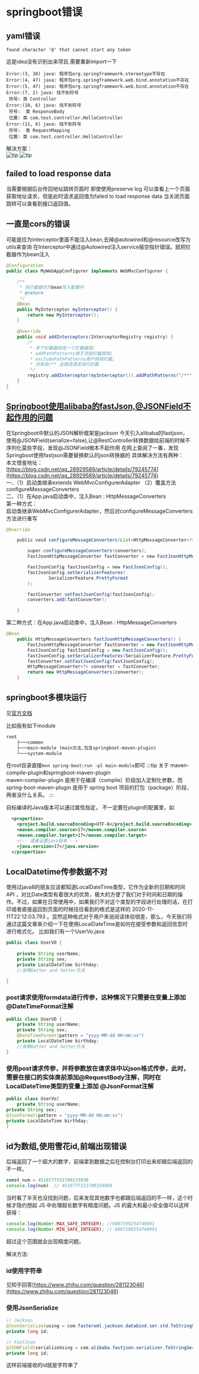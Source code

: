 # springboot错误

## yaml错误

```text
found character '@' that cannot start any token
```

这是idea没有识别出来项目,需要重新import一下

```text
Error:(3, 38) java: 程序包org.springframework.stereotype不存在
Error:(4, 47) java: 程序包org.springframework.web.bind.annotation不存在
Error:(5, 47) java: 程序包org.springframework.web.bind.annotation不存在
Error:(7, 2) java: 找不到符号
 符号: 类 Controller
Error:(10, 6) java: 找不到符号
 符号:  类 ResponseBody
 位置: 类 com.test.controller.HelloController
Error:(11, 6) java: 找不到符号
 符号:  类 RequestMapping
 位置: 类 com.test.controller.HelloController
```

解决方案：  
![tip](./res/error1.png)
![tip](./res/error2.png)

## failed to load response data

当需要根据后台传回地址跳转页面时 即使使用preserve log 可以查看上一个页面获取地址请求，但是此时请求返回值为failed to load response data
当关闭页面跳转可以查看到接口返回值。
​

## 一直是cors的错误

可能是应为interceptor里面不能注入bean,去掉@autowired和@resource改写为utils来查询
在Interceptor中通过@Autowired注入service报空指针错误。就把拦截器作为bean注入

```java
@Configuration
public class MyWebAppConfigurer implements WebMvcConfigurer {
 
    /**
     * 将拦截器作为bean写入配置中
     * @return
     */
    @Bean
    public MyInterceptor myInterceptor() {
        return new MyInterceptor();
    }
 
    @Override
    public void addInterceptors(InterceptorRegistry registry) {
        /*
         * 多个拦截器组成一个拦截器链;
         * addPathPatterns用于添加拦截规则;
         * excludePathPatterns用户排除拦截;
         * 对来自/** 全路径请求进行拦截
         */ 
        registry.addInterceptor(myInterceptor()).addPathPatterns("/**");
    }
}
```

## [Springboot使用alibaba的fastJson,@JSONField不起作用的问题](https://www.cnblogs.com/h-java/p/10220737.html)

在Springboot中默认的JSON解析框架是jackson
今天引入alibaba的fastjson，使用@JSONField(serialize=false),让@RestController转换数据给前端的时候不序列化莫些字段，发现@JSONField根本不起作用
在网上查阅了一番，发现Springboot使用fastjson需要替换默认的json转换器的
具体解决方法有两种：  
本文借鉴地址： [https://blog.csdn.net/qq_28929589/article/details/79245774](https://blog.csdn.net/qq_28929589/article/details/79245774)  
一、（1）启动类继承extends WebMvcConfigurerAdapter （2）覆盖方法configureMessageConverters  
二、（1）在App.java启动类中，注入Bean : HttpMessageConverters  
第一种方式：  
启动类继承WebMvcConfigurerAdapter，然后对configureMessageConverters方法进行重写  

```java
@Override

    public void configureMessageConverters(List<HttpMessageConverter<?>> converters) {

        super.configureMessageConverters(converters);
        FastJsonHttpMessageConverter fastConverter = new FastJsonHttpMessageConverter();

        FastJsonConfig fastJsonConfig = new FastJsonConfig();
        fastJsonConfig.setSerializerFeatures(
                SerializerFeature.PrettyFormat
        );

        fastConverter.setFastJsonConfig(fastJsonConfig);
        converters.add(fastConverter);

    }
```

第二种方式：在App.java启动类中，注入Bean : HttpMessageConverters

```java
@Bean
    public HttpMessageConverters fastJsonHttpMessageConverters() {
        FastJsonHttpMessageConverter fastConverter = new FastJsonHttpMessageConverter();
        FastJsonConfig fastJsonConfig = new FastJsonConfig();
        fastJsonConfig.setSerializerFeatures(SerializerFeature.PrettyFormat);
        fastConverter.setFastJsonConfig(fastJsonConfig);
        HttpMessageConverter<?> converter = fastConverter;
        return new HttpMessageConverters(converter);
    }
```

## springboot多模块运行

见[官方文档](https://spring.io/guides/gs/multi-module/)

比如我有如下module

```txt
root
    ├───common
    ├───main-module (main方法,包含springboot-maven-plugin)
    └───system-module

```

在root目录直接`mvn spring-boot:run -pl main-module`即可
:::tip
关于 maven-compile-plugin和springboot-maven-plugin  
maven-compiler-plugin 是用于在编译（compile）阶段加入定制化参数，而 spring-boot-maven-plugin 是用于 spring boot 项目的打包（package）阶段，两者没什么关系。
:::

目标编译的Java版本可以通过属性指定， 不一定要在plugin的配置里，如

```xml
  <properties>
    <project.build.sourceEncoding>UTF-8</project.build.sourceEncoding>
    <maven.compiler.source>17</maven.compiler.source>
    <maven.compiler.target>17</maven.compiler.target>
    <!-- 或者设置java版本 -->
    <java.version>17</java.version>
  </properties>
```

## LocalDatetime传参数据不对

使用过java8的朋友应该都知道LocalDateTime类型，它作为全新的日期和时间API ，对比Date类型有着很大的优势，极大的方便了我们对于时间和日期的操作。不过，如果在日常使用中，如果我们不对这个类型的字段进行处理的话，在打印或者直接返回到页面的时候往往看到的格式是这样的 2020-11-11T22:12:03.793 。显然这种格式对于用户来说阅读体验很差，那么，今天我们将通过这篇文章来介绍一下在使用LocalDateTime是如何在接受参数和返回信息时进行格式化。
比如我们有一个UserVo.java

```java
public class UserVO {
 
    private String userName;
    private String sex;
    private LocalDateTime birthday;
    //省略Getter and Setter方法
 
}
```

### post请求使用formdata进行传参，这种情况下只需要在变量上添加@DateTimeFormat注解

```java
public class UserVO {
    private String userName;
    private String sex;
    @DateTimeFormat(pattern = "yyyy-MM-dd HH:mm:ss")
    private LocalDateTime birthday;
    //省略Getter and Setter方法
}
```

### 使用post请求传参，并将参数放在请求体中以json格式传参，此时，需要在接口的实体类前添加@RequestBody注解，同时在LocalDateTime类型的变量上添加 @JsonFormat注解

```java
public class UserVo{
    private String userName;
private String sex;
@JsonFormat(pattern = "yyyy-MM-dd HH:mm:ss")
private LocalDateTime birthday;
}
```

## id为数组,使用雪花id,前端出现错误

后端返回了一个超大的数字，前端拿到数据之后在控制台打印出来却跟后端返回的不一样。

```js
const num = 4518777332709233930
console.log(num)  // 4518777332709234000
```

当时看了半天也没找到问题，后来发现其他数字也都跟后端返回的不一样，这个时候才隐约想起 JS 中处理超长数字有精度问题。JS 的最大和最小安全值可以这样获得：

```js
console.log(Number.MAX_SAFE_INTEGER); //9007199254740991
console.log(Number.MIN_SAFE_INTEGER); //-9007199254740991
```

超过这个范围就会出现精度问题。

解决方法:

### id使用字符串

见知乎回答[https://www.zhihu.com/question/281123046](https://www.zhihu.com/question/281123046)

### 使用JsonSerialize

```java
// Jackson
@JsonSerialize(using = com.fasterxml.jackson.databind.ser.std.ToStringSerializer.class)
private long id;

// FastJson
@JSONField(serializeUsing = com.alibaba.fastjson.serializer.ToStringSerializer.class)
private long id;
```

这样前端接收的id就是字符串了
